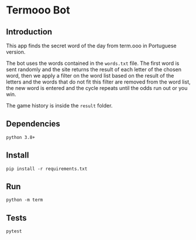 # Termooo Bot
## Introduction
This app finds the secret word of the day from term.ooo in Portuguese version.

The bot uses the words contained in the `words.txt` file. The first word is sent randomly and the site returns the result of each letter of the chosen word, then we apply a filter on the word list based on the result of the letters and the words that do not fit this filter are removed from the word list, the new word is entered and the cycle repeats until the odds run out or you win.

The game history is inside the `result` folder.
## Dependencies
`python 3.8+`
## Install
```
pip install -r requirements.txt
```
## Run
```
python -m term
```
## Tests
```
pytest
```
